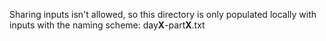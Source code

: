 Sharing inputs isn't allowed, so this directory is only populated locally with inputs with the naming scheme: day**X**-part**X**.txt